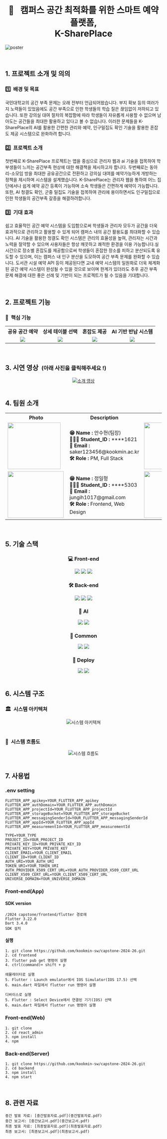 <div align="center">
<br>
<br>

# 🏫 &nbsp;&nbsp;캠퍼스 공간 최적화를 위한 스마트 예약 플랫폼, <br> K-SharePlace

</div>

![poster](https://github.com/kookmin-sw/capstone-2024-26/assets/106470291/25c7a6f8-f13e-451b-82da-2af1b22c19c6)

<br>

## 1. 프로젝트 소개 및 의의

### 1️⃣&nbsp;&nbsp;배경 및 목표
 
국민대학교의 공간 부족 문제는 오래 전부터 언급되어왔습니다. 부지 확보 등의 여러가지 노력들이 있었음에도 공간 부족으로 인한 학생들의 학습 질은 끊임없이 저하되고 있습니다. 또한 강의실 대여 절차의 복잡함에 따라 학생들이 자유롭게 사용할 수 없으며 남아도는 공간들을 최대한 활용하고 있다고 볼 수 없습니다. 이러한 문제들을 K-SharePlace의 AI를 활용한 간편한 관리와 예약, 인구밀집도 확인 기술을 활용한 혼잡도 제공 시스템으로 완화하려 합니다.


### 2️⃣&nbsp;&nbsp;프로젝트 소개

첫번째로 K-SharePlace 프로젝트는 앱을 중심으로 관리자 웹과 ai 기술을 접목하여 학부생들이 느끼는 공간부족 현상에 대한 해결책을 제시하고자 합니다. 두번째로는 동아리-소모임 방을 최대한 공유공간으로 전환하고 강의실 대여를 예약가능하게 개방하는 정책을 제시하며 시스템을 설계했습니다. K-SharePlace는 관리자 웹을 통하여 어느 집단에서나 쉽게 예약 공간 등록이 가능하며 소속 학생들은 간편하게 예약이 가능합니다. 또한, AI 청결도 확인, 군중 밀집도 기술을 접목하여 관리에 용이하면서도 인구밀집으로 인한 학생들의 공간부족 갈증을 해결하려합니다.


### 3️⃣&nbsp;&nbsp;기대 효과

쉽고 효율적인 공간 예약 시스템을 도입함으로써 학생들과 관리자 모두가 공간을 더욱 효과적으로 관리하고 활용할 수 있게 되어 캠퍼스 내의 공간 활용도를 최대화할 수 있습니다. AI 기술을 활용한 청결도 확인 시스템은 관리의 효율성을 높여, 관리자는 시간과 노력을 절약할 수 있으며 사용자들은 항상 깨끗하고 쾌적한 환경을 이용 가능합니다.실시간으로 장소별 혼잡도를 제공함으로써 학생들이 혼잡한 장소를 피하고 분산되도록 유도할 수 있으며, 이는 캠퍼스 내 인구 분산을 도모하여 공간 부족 문제를 완화할 수 있습니다. 도서관 시설 예약 API 등이 제공된다면 교내 예약 시스템의 일원화로 더욱 체계화된 공간 예약 시스템이 완성될 수 있을 것으로 보이며 한계가 있더라도 추후 공간 부족 문제 해결에 대한 좋은 선례 및 기반이 되는 프로젝트가 될 수 있음을 기대합니다.

<br>

## 2. 프로젝트 기능

### 📌&nbsp;&nbsp;핵심 기능
<table>
  <tr>
    <th style="text-align:center;">공유 공간 예약</th>
    <th style="text-align:center;">상세 테이블 선택</th>
    <th style="text-align:center;">혼잡도 제공</th>
    <th style="text-align:center;">AI 기반 반납 시스템</th>
  </tr>
  <tr>
    <td style="text-align:center;"><img src="https://github.com/kookmin-sw/capstone-2024-26/assets/70683738/d3bc8879-0f73-465f-8038-7deb8081d50a"></td>
    <td style="text-align:center;"><img src="https://github.com/kookmin-sw/capstone-2024-26/assets/70683738/1bbdc62f-8cc4-47ec-ad42-39102d455853"></td>
    <td style="text-align:center;"><img src="https://github.com/kookmin-sw/capstone-2024-26/assets/70683738/ad5499c3-8f0a-458d-b0f4-102d2e75c92f"></td>
    <td style="text-align:center;"><img src="https://github.com/kookmin-sw/capstone-2024-26/assets/70683738/542e73f0-96ab-464d-85c6-22e5d4242601"></td>
  </tr>
</table>

<br>

## 3. 시연 영상&nbsp;&nbsp;<small>(아래 사진을 클릭해주세요 !)</small>

<div align="center">
  <a href="https://youtu.be/yvX1-mZZx_o?t=0s" target="_blank">
    <img src="https://img.youtube.com/vi/yvX1-mZZx_o/sddefault.jpg" alt="소개 영상">
  </a>
</div>

<br>

## 4. 팀원 소개

<table align="center">
  <tr>
    <th>Photo</th>
    <th>Description</th>
    <th>Photo</th>
    <th>Description</th>
  </tr>
  <tr>
    <td><img align="left" src="https://github.com/kookmin-sw/capstone-2024-26/assets/70683738/b5a25016-8451-4dfd-a0f0-b069f894a018" height="150" width="170px;"></td>
    <td>
      <strong>😁 Name :</strong> 안수현(팀장)<br>
      <strong>👨🏻‍💻 Student_ID :</strong> ****1621<br>
      <strong>📧 Email :</strong> saker123456@kookmin.ac.kr<br>
      <strong>🛠 Role :</strong> PM, Full Stack
    </td>
    <td><img align="left" src="https://github.com/kookmin-sw/capstone-2024-26/assets/70683738/735be5e0-e21c-4456-a973-ee365e565a86" height="150" width="180px;"></td>
    <td>
      <strong>😁 Name :</strong> 정의석<br>
      <strong>👨🏻‍💻 Student_ID :</strong> ****3134<br>
      <strong>📧 Email :</strong> jungus07@kookmin.ac.kr<br>
      <strong>🛠 Role :</strong> Backend, DataBase
    </td>
  </tr>
  <tr>
    <td><img align="left" src="https://github.com/kookmin-sw/capstone-2024-26/assets/70683738/7657b2e9-1f79-4773-8ad8-f705819441b6" height="150" width="180px;"></td>
    <td>
      <strong>😁 Name :</strong> 정일형<br>
      <strong>👨🏻‍💻 Student_ID :</strong> ****5303<br>
      <strong>📧 Email :</strong> jungih1017@gmail.com<br>
      <strong>🛠 Role :</strong> Frontend, Web Design
    </td>
    <td><img align="left" src="https://github.com/kookmin-sw/capstone-2024-26/assets/70683738/068f5b2d-9fcd-41fe-9b4e-9f180d18a9f3" height="150" width="180px;"></td>
    <td>
      <strong>😁 Name :</strong> 이재훈<br>
      <strong>👨🏻‍💻 Student_ID :</strong> ****3053<br>
      <strong>📧 Email :</strong> jhoon5061@gmail.com<br>
      <strong>🛠 Role :</strong> AI Model Serving
    </td>
  </tr>
</table>

<br>

## 5. 기술 스택

<div align="center">

 ### 💻 Front-end
 <img src="https://img.shields.io/badge/flutter-02569B?style=for-the-badge&logo=flutter&logoColor=white">
 <img src="https://img.shields.io/badge/Dart-0175C2?style=for-the-badge&logo=Dart&logoColor=white">
 <img src="https://img.shields.io/badge/React-61DAFB?style=for-the-badge&logo=React&logoColor=white">
 
 ### 🛠️ Back-end
 <img src="https://img.shields.io/badge/node.js-339933?style=for-the-badge&logo=node.js&logoColor=white">
 <img src="https://img.shields.io/badge/Firebase-FFCA28?style=for-the-badge&logo=Firebase&logoColor=white">
 <img src="https://img.shields.io/badge/Flask-000000?style=for-the-badge&logo=Flask&logoColor=white">

 ### 🤖 AI
  <img src="https://img.shields.io/badge/Python-3776AB?style=for-the-badge&logo=Python&logoColor=white">
  <img src="https://img.shields.io/badge/PyTorch-3776AB?style=for-the-badge&logo=Python&logoColor=white">

 ### 🤝 Common
 <img src="https://img.shields.io/badge/Figma-F24E1E?style=for-the-badge&logo=Figma&logoColor=white">
 <img src="https://img.shields.io/badge/Notion-000000?style=for-the-badge&logo=Notion&logoColor=white">

 ### 🚀 Deploy
 <img src="https://img.shields.io/badge/Docker-2496ED?style=for-the-badge&logo=Docker&logoColor=white">
 <img src="https://img.shields.io/badge/Amazon%20AWS-232F3E?style=for-the-badge&logo=Amazon%20AWS&logoColor=white">

</div>



<br>

## 6. 시스템 구조


### 🏛️&nbsp;&nbsp;시스템 아키텍쳐
<div align="center">
  <img src="https://github.com/kookmin-sw/capstone-2024-26/assets/106470291/c5862b8c-081e-4299-b896-4e27a4acf479" alt="시스템 아키텍쳐">
  
</div>

<br>

### 🔁&nbsp;&nbsp;시스템 흐름도
<div align="center">
  <img src="https://github.com/kookmin-sw/capstone-2024-26/assets/106470291/bbad21df-08bd-4c0a-b403-df31541198be" alt="시스템 흐름도">
</div>

<br>

## 7. 사용법
### .env setting
```
FLUTTER_APP_apikey=YOUR_FLUTTER_APP_apikey
FLUTTER_APP_authDomain=YOUR_FLUTTER_APP_authDomain
FLUTTER_APP_projectId=YOUR_FLUTTER_APP_projectId
FLUTTER_APP_storageBucket=YOUR_FLUTTER_APP_storageBucket
FLUTTER_APP_messagingSenderId=YOUR_FLUTTER_APP_messagingSenderId
FLUTTER_APP_appId=YOUR_FLUTTER_APP_appId
FLUTTER_APP_measurementId=YOUR_FLUTTER_APP_measurementId

TYPE=YOUR_TYPE
PROJECT_ID=YOUR_PROJECT_ID
PRIVATE_KEY_ID=YOUR_PRIVATE_KEY_ID
PRIVATE_KEY=YOUR_PRIVATE_KEY
CLIENT_EMAIL=YOUR_CLIENT_EMAIL
CLIENT_ID=YOUR_CLIENT_ID
AUTH_URI=YOUR_AUTH_URI
TOKEN_URI=YOUR_TOKEN_URI
AUTH_PROVIDER_X509_CERT_URL=YOUR_AUTH_PROVIDER_X509_CERT_URL
CLIENT_X509_CERT_URL=YOUR_CLIENT_X509_CERT_URL
UNIVERSE_DOMAIN=YOUR_UNIVERSE_DOMAIN
```

### Front-end(App)
#### SDK version
``` 
/2024 capstone/frontend/flutter 경로에 
Flutter 3.22.0 
Dart 3.4.0
SDK 설치
```
#### 실행
```
1. git clone https://github.com/kookmin-sw/capstone-2024-26.git
2. cd frontend
3. flutter pub get 명령어 실행 
4. ctrl(command)+ shift + p

에뮬레이터로 실행
5. Flutter : Launch emulator에서 IOS Simulator(IOS 17.5) 선택 
6. main.dart 파일에서 flutter run 명령어 실행

디바이스로 실행 
5. Flutter : Select Device에서 연결된 기기(IOS) 선택
6. main.dart 파일에서 flutter run 명령어 실행
```

### Front-end(Web)
```
1. git clone
2. cd react_admin
3. npm install
4. npm
```

### Back-end(Server)
```
1. git clone https://github.com/kookmin-sw/capstone-2024-26.git
2. cd backend
3. npm install 
4. npm start
```

<br>

## 8. 관련 자료
```
중간 발표 자료: [중간발표자료.pdf](중간발표자료.pdf)
중간 보고서: [중간보고서.pdf](중간보고서.pdf)
최종 발표 자료: [최종발표자료.pdf](최종발표자료.pdf)
최종 보고서: [최종보고서.pdf](최종보고서.pdf)
```

